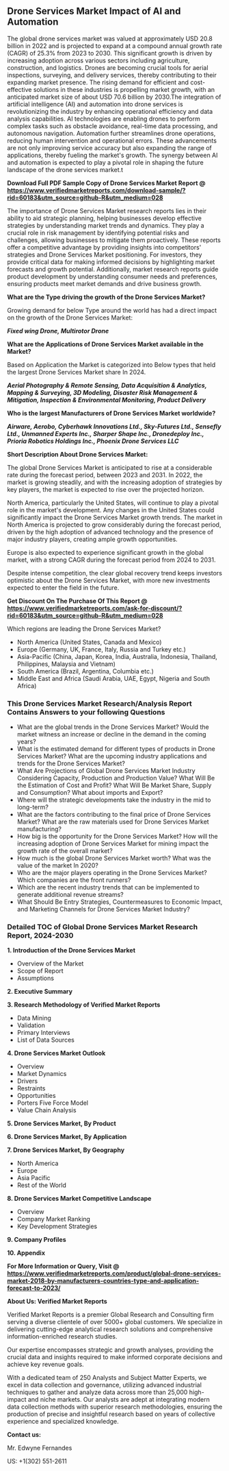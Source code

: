 <h2>Drone Services Market Impact of AI and Automation</h2>The global drone services market was valued at approximately USD 20.8 billion in 2022 and is projected to expand at a compound annual growth rate (CAGR) of 25.3% from 2023 to 2030. This significant growth is driven by increasing adoption across various sectors including agriculture, construction, and logistics. Drones are becoming crucial tools for aerial inspections, surveying, and delivery services, thereby contributing to their expanding market presence. The rising demand for efficient and cost-effective solutions in these industries is propelling market growth, with an anticipated market size of about USD 70.6 billion by 2030.The integration of artificial intelligence (AI) and automation into drone services is revolutionizing the industry by enhancing operational efficiency and data analysis capabilities. AI technologies are enabling drones to perform complex tasks such as obstacle avoidance, real-time data processing, and autonomous navigation. Automation further streamlines drone operations, reducing human intervention and operational errors. These advancements are not only improving service accuracy but also expanding the range of applications, thereby fueling the market's growth. The synergy between AI and automation is expected to play a pivotal role in shaping the future landscape of the drone services market.t</p><p id="" class=""><strong>Download Full PDF Sample Copy of Drone Services Market Report @ <a href="https://www.verifiedmarketreports.com/download-sample/?rid=60183&utm_source=github-R&utm_medium=028" target="_blank">https://www.verifiedmarketreports.com/download-sample/?rid=60183&utm_source=github-R&utm_medium=028</a></strong></p><p>The importance of&nbsp;Drone Services Market research reports lies in their ability to aid strategic planning, helping businesses develop effective strategies by understanding market trends and dynamics. They play a crucial role in risk management by identifying potential risks and challenges, allowing businesses to mitigate them proactively. These reports offer a competitive advantage by providing insights into competitors' strategies and Drone Services Market positioning. For investors, they provide critical data for making informed decisions by highlighting market forecasts and growth potential. Additionally, market research reports guide product development by understanding consumer needs and preferences, ensuring products meet market demands and drive business growth.</p><p><strong>What are the&nbsp;Type driving the growth of the Drone Services Market?</strong></p><p id="" class="">Growing demand for below Type around the world has had a direct impact on the growth of the Drone Services Market:</p><em><strong>Fixed wing Drone, Multirotor Drone</strong></em></p><strong>What are the&nbsp;Applications&nbsp;of Drone Services Market available in the Market?</strong></p><p id="" class="">Based on Application the Market is categorized into Below types that held the largest Drone Services Market share In 2024.</p><em><strong>Aerial Photography & Remote Sensing, Data Acquisition & Analytics, Mapping & Surveying, 3D Modeling, Disaster Risk Management & Mitigation, Inspection & Environmental Monitoring, Product Delivery</strong></em></p><strong>Who is the largest Manufacturers of Drone Services Market worldwide?</strong></p><p><em><strong>Airware, Aerobo, Cyberhawk Innovations Ltd., Sky-Futures Ltd., Sensefly Ltd., Unmanned Experts Inc., Sharper Shape Inc., Dronedeploy Inc., Prioria Robotics Holdings Inc., Phoenix Drone Services LLC</strong></em></p><p id="" class=""><strong>Short Description About Drone Services Market:</strong></p><p>The global Drone Services Market is anticipated to rise at a considerable rate during the forecast period, between 2023 and 2031. In 2022, the market is growing steadily, and with the increasing adoption of strategies by key players, the market is expected to rise over the projected horizon.</p><p>North America, particularly the United States, will continue to play a pivotal role in the market's development. Any changes in the United States could significantly impact the Drone Services Market growth trends. The market in North America is projected to grow considerably during the forecast period, driven by the high adoption of advanced technology and the presence of major industry players, creating ample growth opportunities.</p><p>Europe is also expected to experience significant growth in the global market, with a strong CAGR during the forecast period from 2024 to 2031.</p><p>Despite intense competition, the clear global recovery trend keeps investors optimistic about the Drone Services Market, with more new investments expected to enter the field in the future.</p><p id="" class=""><strong>Get Discount On The Purchase Of This Report @ <a href="https://www.verifiedmarketreports.com/ask-for-discount/?rid=60183&utm_source=github-R&utm_medium=028" target="_blank">https://www.verifiedmarketreports.com/ask-for-discount/?rid=60183&utm_source=github-R&utm_medium=028</a></strong></p>Which regions are leading the Drone Services Market?</p><ul><li>North America (United States, Canada and Mexico)</li><li>Europe (Germany, UK, France, Italy, Russia and Turkey etc.)</li><li>Asia-Pacific (China, Japan, Korea, India, Australia, Indonesia, Thailand, Philippines, Malaysia and Vietnam)</li><li>South America (Brazil, Argentina, Columbia etc.)</li><li>Middle East and Africa (Saudi Arabia, UAE, Egypt, Nigeria and South Africa)</li></ul><h3 id="" class="">This Drone Services Market Research/Analysis Report Contains Answers to your following Questions</h3><ul><li>What are the global trends in the Drone Services Market? Would the market witness an increase or decline in the demand in the coming years?</li><li>What is the estimated demand for different types of products in Drone Services Market? What are the upcoming industry applications and trends for the Drone Services Market?</li><li>What Are Projections of Global Drone Services Market Industry Considering Capacity, Production and Production Value? What Will Be the Estimation of Cost and Profit? What Will Be Market Share, Supply and Consumption? What about imports and Export?</li><li>Where will the strategic developments take the industry in the mid to long-term?</li><li>What are the factors contributing to the final price of Drone Services Market? What are the raw materials used for Drone Services Market manufacturing?</li><li>How big is the opportunity for the Drone Services Market? How will the increasing adoption of Drone Services Market for mining impact the growth rate of the overall market?</li><li>How much is the global Drone Services Market worth? What was the value of the market In 2020?</li><li>Who are the major players operating in the Drone Services Market? Which companies are the front runners?</li><li>Which are the recent industry trends that can be implemented to generate additional revenue streams?</li><li>What Should Be Entry Strategies, Countermeasures to Economic Impact, and Marketing Channels for Drone Services Market Industry?</li></ul><h3 id="" class="">Detailed TOC of Global Drone Services Market Research Report, 2024-2030</h3><p id="" class=""><strong>1. Introduction of the Drone Services Market</strong></p><ul><li>Overview of the Market</li><li>Scope of Report</li><li>Assumptions</li></ul><p id="" class=""><strong>2. Executive Summary</strong></p><p id="" class=""><strong>3. Research Methodology of Verified Market Reports</strong></p><ul><li>Data Mining</li><li>Validation</li><li>Primary Interviews</li><li>List of Data Sources</li></ul><p id="" class=""><strong>4. Drone Services Market Outlook</strong></p><ul><li>Overview</li><li>Market Dynamics</li><li>Drivers</li><li>Restraints</li><li>Opportunities</li><li>Porters Five Force Model</li><li>Value Chain Analysis</li></ul><p id="" class=""><strong>5. Drone Services Market, By Product</strong></p><p id="" class=""><strong>6. Drone Services Market, By Application</strong></p><p id="" class=""><strong>7. Drone Services Market, By Geography</strong></p><ul><li>North America</li><li>Europe</li><li>Asia Pacific</li><li>Rest of the World</li></ul><p id="" class=""><strong>8. Drone Services Market Competitive Landscape</strong></p><ul><li>Overview</li><li>Company Market Ranking</li><li>Key Development Strategies</li></ul><p id="" class=""><strong>9. Company Profiles</strong></p><p id="" class=""><strong>10. Appendix</strong></p><p id="" class=""><strong>For More Information or Query, Visit @ <a href="https://www.verifiedmarketreports.com/product/global-drone-services-market-2018-by-manufacturers-countries-type-and-application-forecast-to-2023/" target="_blank">https://www.verifiedmarketreports.com/product/global-drone-services-market-2018-by-manufacturers-countries-type-and-application-forecast-to-2023/</a></strong></p><p id="" class=""><strong>About Us: Verified Market Reports</strong></p><p id="" class="">Verified Market Reports is a premier Global Research and Consulting firm serving a diverse clientele of over 5000+ global customers. We specialize in delivering cutting-edge analytical research solutions and comprehensive information-enriched research studies.</p><p id="" class="">Our expertise encompasses strategic and growth analyses, providing the crucial data and insights required to make informed corporate decisions and achieve key revenue goals.</p><p id="" class="">With a dedicated team of 250 Analysts and Subject Matter Experts, we excel in data collection and governance, utilizing advanced industrial techniques to gather and analyze data across more than 25,000 high-impact and niche markets. Our analysts are adept at integrating modern data collection methods with superior research methodologies, ensuring the production of precise and insightful research based on years of collective experience and specialized knowledge.</p><p id="" class=""><strong>Contact us:</strong></p><p id="" class="">Mr. Edwyne Fernandes</p><p id="" class="">US: +1(302) 551-2611</p>